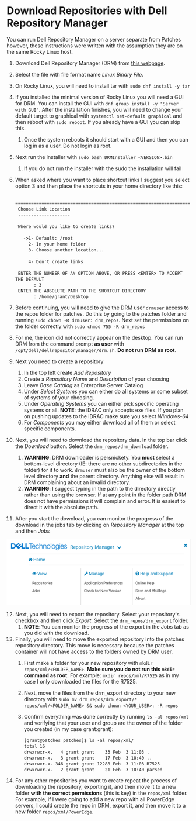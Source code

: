 # Download Repositories with Dell Repository Manager

You can run Dell Repository Manager on a server separate from Patches however, these instructions were written with the assumption they are on the same Rocky Linux host.

1. Download Dell Repository Manager (DRM) from [this webpage](https://www.dell.com/support/home/en-us/drivers/DriversDetails?driverid=8GDHG).
2. Select the file with file format name *Linux Binary File*.
3. On Rocky Linux, you will need to install tar with `sudo dnf install -y tar`
4. If you installed the minimal version of Rocky Linux you will need a GUI for DRM. You can install the GUI with `dnf group install -y "Server with GUI"`. After the installation finishes, you will need to change your default target to graphical with `systemctl set-default graphical` and then reboot with `sudo reboot`. If you already have a GUI you can skip this.
   1. Once the system reboots it should start with a GUI and then you can log in as a user. Do not login as root.
5. Next run the installer with `sudo bash DRMInstaller_<VERSION>.bin`
   1. If you do not run the installer with the sudo the installation will fail
6. When asked where you want to place shortcut links I suggest you select option 3 and then place the shortcuts in your home directory like this:

        ===============================================================================
        Choose Link Location
        --------------------

        Where would you like to create links?

          ->1- Default: /root
            2- In your home folder
            3- Choose another location...

            4- Don't create links

        ENTER THE NUMBER OF AN OPTION ABOVE, OR PRESS <ENTER> TO ACCEPT THE DEFAULT
              : 3
        ENTER THE ABSOLUTE PATH TO THE SHORTCUT DIRECTORY
              : /home/grant/Desktop

7. Before continuing, you will need to give the DRM user `drmuser` access to the repos folder for patches. Do this by going to the patches folder and running `sudo chown -R drmuser: drm_repos`. Next set the permissions on the folder correctly with `sudo chmod 755 -R drm_repos`
8. For me, the icon did not correctly appear on the desktop. You can run DRM from the command prompt **as user** with `/opt/dell/dellrepositorymanager/drm.sh`. **Do not run DRM as root**.
9. Next you need to create a repository
   1. In the top left create *Add Repository*
   2. Create a *Repository Name* and *Description* of your choosing
   3. Leave *Base Catalog* as Enterprise Server Catalog
   4. Under *Select Systems* you can either do all systems or some subset of systems of your choosing.
   5. Under *Operating Systems* you can either pick specific operating systems or all. **NOTE**: the  iDRAC only accepts exe files. If you plan on pushing updates to the iDRAC make sure you select *Windows-64*
   6. For *Components* you may either download all of them or select specific components.
10. Next, you will need to download the repository data. In the top bar click the *Download* button. Select the `drm_repos/drm_download` folder.
    1.  **WARNING**: DRM downloader is persnickety. You **must** select a bottom-level directory (IE: there are no other subdirectories in the folder) for it to work. `drmuser` must also be the owner of the bottom level directory **and** the parent directory. Anything else will result in DRM complaining about an invalid directory.
    2.  **WARNING**: I suggest typing in the path to the directory directly rather than using the browser. If at any point in the folder path DRM does not have permissions it will complain and error. It is easiest to direct it with the absolute path.
11. After you start the download, you can monitor the progress of the download in the jobs tab by clicking on *Repository Manager* at the top and then *Jobs*

![](images/2023-02-03-10-55-18.png)

12. Next, you will need to export the repository. Select your repository's checkbox and then click *Export*. Select the `drm_repos/drm_export` folder.
    1.  **NOTE**: You can monitor the progress of the export in the Jobs tab as you did with the download.
13. Finally, you will need to move the exported repository into the patches repository directory. This move is necessary because the patches container will not have access to the folders owned by DRM user. 
    1.  First make a folder for your new repository with `mkdir repos/xml/<FOLDER_NAME>`. **Make sure you do not run this `mkdir` command as root**. For example: `mkdir repos/xml/R7525` as in my case I only downloaded the files for the R7525.
    2.  Next, move the files from the drm_export directory to your new directory with `sudo mv drm_repos/drm_export/* repos/xml/<FOLDER_NAME> && sudo chown <YOUR_USER>: -R repos`
    3.  Confirm everything was done correctly by running `ls -al repos/xml` and verifying that your user and group are the owner of the folder you created (in my case grant:grant):

            [grant@patches patches]$ ls -al repos/xml/
            total 16
            drwxrwxr-x.   4 grant grant    33 Feb  3 11:03 .
            drwxrwxr-x.   3 grant grant    17 Feb  3 10:40 ..
            drwxrwxr-x. 346 grant grant 12288 Feb  3 11:03 R7525
            drwxrwxr-x.   2 grant grant    21 Feb  3 10:40 parsed

14. For any other repositories you want to create repeat the process of downloading the repository, exporting it, and then move it to a new folder **with the correct permissions** (this is key) in the `repos/xml` folder. For example, if I were going to add a new repo with all PowerEdge servers, I could create the repo in DRM, export it, and then move it to a new folder `repos/xml/PowerEdge`. 
